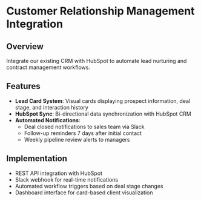 # Customer Relationship Management Integration

## Overview
Integrate our existing CRM with HubSpot to automate lead nurturing and contract management workflows.

## Features
- **Lead Card System**: Visual cards displaying prospect information, deal stage, and interaction history
- **HubSpot Sync**: Bi-directional data synchronization with HubSpot CRM
- **Automated Notifications**: 
  - Deal closed notifications to sales team via Slack
  - Follow-up reminders 7 days after initial contact
  - Weekly pipeline review alerts to managers

## Implementation
- REST API integration with HubSpot
- Slack webhook for real-time notifications
- Automated workflow triggers based on deal stage changes
- Dashboard interface for card-based client visualization